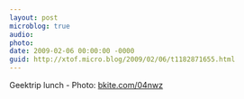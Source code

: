 ```yaml
---
layout: post
microblog: true
audio: 
photo: 
date: 2009-02-06 00:00:00 -0000
guid: http://xtof.micro.blog/2009/02/06/t1182871655.html
---
```

Geektrip lunch - Photo: [bkite.com/04nwz](http://bkite.com/04nwz)
